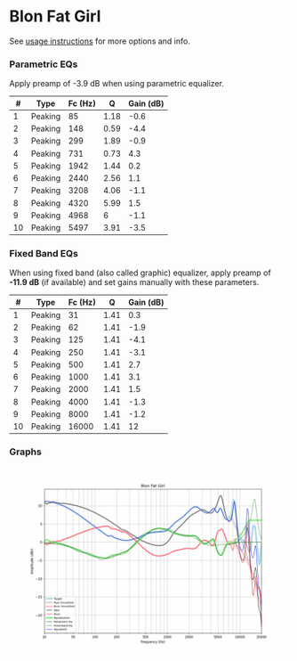 # Blon Fat Girl
See [usage instructions](https://github.com/jaakkopasanen/AutoEq#usage) for more options and info.

### Parametric EQs
Apply preamp of -3.9 dB when using parametric equalizer.

|   # | Type    |   Fc (Hz) |    Q |   Gain (dB) |
|-----|---------|-----------|------|-------------|
|   1 | Peaking |        85 | 1.18 |        -0.6 |
|   2 | Peaking |       148 | 0.59 |        -4.4 |
|   3 | Peaking |       299 | 1.89 |        -0.9 |
|   4 | Peaking |       731 | 0.73 |         4.3 |
|   5 | Peaking |      1942 | 1.44 |         0.2 |
|   6 | Peaking |      2440 | 2.56 |         1.1 |
|   7 | Peaking |      3208 | 4.06 |        -1.1 |
|   8 | Peaking |      4320 | 5.99 |         1.5 |
|   9 | Peaking |      4968 | 6    |        -1.1 |
|  10 | Peaking |      5497 | 3.91 |        -3.5 |

### Fixed Band EQs
When using fixed band (also called graphic) equalizer, apply preamp of **-11.9 dB** (if available) and set gains manually with these parameters.

|   # | Type    |   Fc (Hz) |    Q |   Gain (dB) |
|-----|---------|-----------|------|-------------|
|   1 | Peaking |        31 | 1.41 |         0.3 |
|   2 | Peaking |        62 | 1.41 |        -1.9 |
|   3 | Peaking |       125 | 1.41 |        -4.1 |
|   4 | Peaking |       250 | 1.41 |        -3.1 |
|   5 | Peaking |       500 | 1.41 |         2.7 |
|   6 | Peaking |      1000 | 1.41 |         3.1 |
|   7 | Peaking |      2000 | 1.41 |         1.5 |
|   8 | Peaking |      4000 | 1.41 |        -1.3 |
|   9 | Peaking |      8000 | 1.41 |        -1.2 |
|  10 | Peaking |     16000 | 1.41 |        12   |

### Graphs
![](./Blon%20Fat%20Girl.png)
